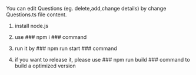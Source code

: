 You can edit Questions (eg. delete,add,change details) by change Questions.ts file content.

1. install node.js

2. use ### npm i ### command

3. run it by ### npm run start ### command

4. if you want to release it, please use ### npm run build ### command to build a optimized version
